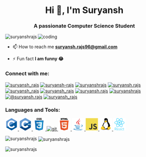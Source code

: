<h1 align="center">Hi 👋, I'm Suryansh</h1>
<h3 align="center">A passionate Computer Science Student</h3>

<img align="right"  alt="coding" width="400" src="https://media.giphy.com/media/75ulb3H2XHf5S/source.gif">

<p align="left"> <img src="https://komarev.com/ghpvc/?username=suryanshrajs&label=Profile%20views&color=0e75b6&style=flat" alt="suryanshrajs" /> </p>

- 📫 How to reach me **suryansh.rajs96@gmail.com**

- ⚡ Fun fact **I am funny 😂**

<h3 align="left">Connect with me:</h3>
<p align="left">
<a href="https://twitter.com/suryansh_rajs" target="blank"><img align="center" src="https://raw.githubusercontent.com/rahuldkjain/github-profile-readme-generator/master/src/images/icons/Social/twitter.svg" alt="suryansh_rajs" height="30" width="40" /></a>
<a href="https://linkedin.com/in/suryansh-rajs" target="blank"><img align="center" src="https://raw.githubusercontent.com/rahuldkjain/github-profile-readme-generator/master/src/images/icons/Social/linked-in-alt.svg" alt="suryansh-rajs" height="30" width="40" /></a>
<a href="https://kaggle.com/suryanshrajs" target="blank"><img align="center" src="https://raw.githubusercontent.com/rahuldkjain/github-profile-readme-generator/master/src/images/icons/Social/kaggle.svg" alt="suryanshrajs" height="30" width="40" /></a>
<a href="https://instagram.com/suryansh.rajs" target="blank"><img align="center" src="https://raw.githubusercontent.com/rahuldkjain/github-profile-readme-generator/master/src/images/icons/Social/instagram.svg" alt="suryansh.rajs" height="30" width="40" /></a>
<a href="https://www.codechef.com/users/suryansh_rajs" target="blank"><img align="center" src="https://cdn.jsdelivr.net/npm/simple-icons@3.1.0/icons/codechef.svg" alt="suryansh_rajs" height="30" width="40" /></a>
<a href="https://www.hackerrank.com/suryansh_rajs" target="blank"><img align="center" src="https://raw.githubusercontent.com/rahuldkjain/github-profile-readme-generator/master/src/images/icons/Social/hackerrank.svg" alt="suryansh_rajs" height="30" width="40" /></a>
<a href="https://codeforces.com/profile/suryansh.rajs" target="blank"><img align="center" src="https://raw.githubusercontent.com/rahuldkjain/github-profile-readme-generator/master/src/images/icons/Social/codeforces.svg" alt="suryansh.rajs" height="30" width="40" /></a>
<a href="https://www.leetcode.com/suryanshrajs" target="blank"><img align="center" src="https://raw.githubusercontent.com/rahuldkjain/github-profile-readme-generator/master/src/images/icons/Social/leet-code.svg" alt="suryanshrajs" height="30" width="40" /></a>
<a href="https://www.hackerearth.com/@suryansh.rajs" target="blank"><img align="center" src="https://raw.githubusercontent.com/rahuldkjain/github-profile-readme-generator/master/src/images/icons/Social/hackerearth.svg" alt="@suryansh.rajs" height="30" width="40" /></a>
<a href="https://auth.geeksforgeeks.org/user/suryansh_rajs" target="blank"><img align="center" src="https://raw.githubusercontent.com/rahuldkjain/github-profile-readme-generator/master/src/images/icons/Social/geeks-for-geeks.svg" alt="suryansh_rajs" height="30" width="40" /></a>
</p>

<h3 align="left">Languages and Tools:</h3>
<p align="left"> <a href="https://www.cprogramming.com/" target="_blank" rel="noreferrer"> <img src="https://raw.githubusercontent.com/devicons/devicon/master/icons/c/c-original.svg" alt="c" width="40" height="40"/> </a> <a href="https://www.w3schools.com/cpp/" target="_blank" rel="noreferrer"> <img src="https://raw.githubusercontent.com/devicons/devicon/master/icons/cplusplus/cplusplus-original.svg" alt="cplusplus" width="40" height="40"/> </a> <a href="https://www.w3schools.com/css/" target="_blank" rel="noreferrer"> <img src="https://raw.githubusercontent.com/devicons/devicon/master/icons/css3/css3-original-wordmark.svg" alt="css3" width="40" height="40"/> </a> <a href="https://git-scm.com/" target="_blank" rel="noreferrer"> <img src="https://www.vectorlogo.zone/logos/git-scm/git-scm-icon.svg" alt="git" width="40" height="40"/> </a> <a href="https://www.w3.org/html/" target="_blank" rel="noreferrer"> <img src="https://raw.githubusercontent.com/devicons/devicon/master/icons/html5/html5-original-wordmark.svg" alt="html5" width="40" height="40"/> </a> <a href="https://www.java.com" target="_blank" rel="noreferrer"> <img src="https://raw.githubusercontent.com/devicons/devicon/master/icons/java/java-original.svg" alt="java" width="40" height="40"/> </a> <a href="https://developer.mozilla.org/en-US/docs/Web/JavaScript" target="_blank" rel="noreferrer"> <img src="https://raw.githubusercontent.com/devicons/devicon/master/icons/javascript/javascript-original.svg" alt="javascript" width="40" height="40"/> </a> <a href="https://www.linux.org/" target="_blank" rel="noreferrer"> <img src="https://raw.githubusercontent.com/devicons/devicon/master/icons/linux/linux-original.svg" alt="linux" width="40" height="40"/> </a> <a href="https://reactjs.org/" target="_blank" rel="noreferrer"> <img src="https://raw.githubusercontent.com/devicons/devicon/master/icons/react/react-original-wordmark.svg" alt="react" width="40" height="40"/> </a> </p>

<p><img align="left" src="https://github-readme-stats.vercel.app/api/top-langs?username=suryanshrajs&show_icons=true&locale=en&layout=compact" alt="suryanshrajs" /></p>

<p>&nbsp;<img align="center" src="https://github-readme-stats.vercel.app/api?username=suryanshrajs&show_icons=true&locale=en" alt="suryanshrajs" /></p>

<p><img align="center" src="https://github-readme-streak-stats.herokuapp.com/?user=suryanshrajs&" alt="suryanshrajs" /></p>
